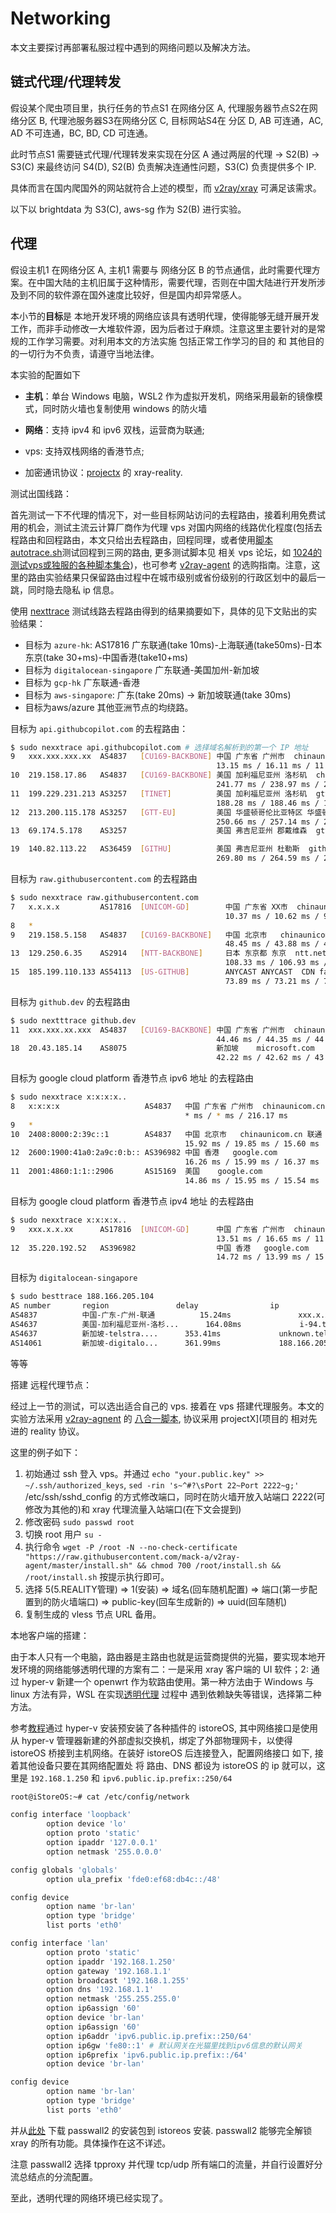 # Networking

本文主要探讨再部署私服过程中遇到的网络问题以及解决方法。

## 链式代理/代理转发

假设某个爬虫项目里，执行任务的节点S1 在网络分区 A, 代理服务器节点S2在网络分区 B, 代理池服务器S3在网络分区 C, 目标网站S4在 分区 D,  AB 可连通，AC, AD 不可连通，BC, BD, CD 可连通。

此时节点S1 需要链式代理/代理转发来实现在分区 A 通过两层的代理 -> S2(B) -> S3(C) 来最终访问 S4(D), S2(B) 负责解决连通性问题，S3(C) 负责提供多个 IP.

具体而言在国内爬国外的网站就符合上述的模型，而 [v2ray/xray](https://toutyrater.github.io/advanced/outboundproxy.html) 可满足该需求。

以下以 brightdata 为 S3(C), aws-sg 作为 S2(B) 进行实验。

## 代理

假设主机1 在网络分区 A, 主机1 需要与 网络分区 B 的节点通信，此时需要代理方案。在中国大陆的主机旧属于这种情形，需要代理，否则在中国大陆进行开发所涉及到不同的软件源在国外速度比较好，但是国内却异常感人。

本小节的**目标**是 本地开发环境的网络应该具有透明代理，使得能够无缝开展开发工作，而非手动修改一大堆软件源，因为后者过于麻烦。注意这里主要针对的是常规的工作学习需要。对利用本文的方法实施 包括正常工作学习的目的 和 其他目的 的一切行为不负责，请遵守当地法律。

本实验的配置如下

- **主机**：单台 Windows 电脑，WSL2 作为虚拟开发机，网络采用最新的镜像模式，同时防火墙也复制使用 windows 的防火墙

- **网络**：支持 ipv4 和 ipv6 双栈，运营商为联通;
- vps: 支持双栈网络的香港节点;
- 加密通讯协议：[projectx](https://xtls.github.io/) 的 xray-reality.

测试出国线路：

首先测试一下不代理的情况下，对一些目标网站访问的去程路由，接着利用免费试用的机会，测试主流云计算厂商作为代理 vps 对国内网络的线路优化程度(包括去程路由和回程路由，本文只给出去程路由，回程同理，或者使用[脚本 autotrace.sh](https://github.com/Chennhaoo/Shell_Bash?files=1)测试回程到三网的路由, 更多测试脚本见 相关 vps 论坛，如 [1024的测试vps或独服的各种脚本集合](https://1024.day/d/35))，也可参考 [v2ray-agent](https://www.v2ray-agent.com/categories/vps) 的选购指南。注意，这里的路由实验结果只保留路由过程中在城市级别或省份级别的行政区划中的最后一跳，同时隐去隐私 ip 信息。

使用 [nexttrace](https://github.com/nxtrace/NTrace-core) 测试线路去程路由得到的结果摘要如下，具体的见下文贴出的实验结果：

- 目标为 `azure-hk`: AS17816 广东联通(take 10ms)-上海联通(take50ms)-日本东京(take 30+ms)-中国香港(take10+ms)
- 目标为 `digitalocean-singapore` 广东联通-美国加州-新加坡
- 目标为 `gcp-hk` 广东联通-香港
- 目标为 `aws-singapore`: 广东(take 20ms) -> 新加坡联通(take 30ms) 
- 目标为aws/azure 其他亚洲节点的均绕路。

目标为 `api.githubcopilot.com` 的去程路由：

```bash
$ sudo nexxtrace api.githubcopilot.com # 选择域名解析到的第一个 IP 地址
9   xxx.xxx.xxx.xx  AS4837   [CU169-BACKBONE] 中国 广东省 广州市  chinaunicom.cn  联通
                                              13.15 ms / 16.11 ms / 11.51 ms
10  219.158.17.86   AS4837   [CU169-BACKBONE] 美国 加利福尼亚州 洛杉矶  chinaunicom.cn  联通
                                              241.77 ms / 238.97 ms / 237.96 ms
11  199.229.231.213 AS3257   [TINET]          美国 加利福尼亚州 洛杉矶  gtt.net
                                              188.28 ms / 188.46 ms / 188.33 ms
12  213.200.115.178 AS3257   [GTT-EU]         美国 华盛顿哥伦比亚特区 华盛顿  gtt.net
                                              250.66 ms / 257.14 ms / 266.17 ms
13  69.174.5.178    AS3257                    美国 弗吉尼亚州 郡戴维森  gtt.net

19  140.82.113.22   AS36459  [GITHU]          美国 弗吉尼亚州 杜勒斯  github.com
                                              269.80 ms / 264.59 ms / 257.50 ms
```

目标为 `raw.githubusercontent.com` 的去程路由

```bash	
$ sudo nexxtrace raw.githubusercontent.com
7   x.x.x.x         AS17816  [UNICOM-GD]        中国 广东省 XX市  chinaunicom.cn  联通
                                                10.37 ms / 10.62 ms / 9.90 ms
8   *
9   219.158.5.158   AS4837   [CU169-BACKBONE]   中国 北京市   chinaunicom.cn  联通
                                                48.45 ms / 43.88 ms / 47.31 ms
13  129.250.6.35    AS2914   [NTT-BACKBONE]     日本 东京都 东京  ntt.net
                                                108.33 ms / 106.93 ms / * ms
15  185.199.110.133 AS54113  [US-GITHUB]        ANYCAST ANYCAST  CDN fastly.com
                                                73.89 ms / 73.21 ms / 73.29 m
```

目标为 `github.dev` 的去程路由

```bash
$ sudo nextttrace github.dev
11  xxx.xxx.xx.xxx  AS4837   [CU169-BACKBONE] 中国 广东省 广州市  chinaunicom.cn  联通
                                              44.46 ms / 44.35 ms / 44.29 ms
18  20.43.185.14    AS8075                    新加坡    microsoft.com
                                              42.22 ms / 42.62 ms / 43.01 ms
```

目标为 google cloud platform 香港节点 ipv6 地址 的去程路由

```bash
$ sudo nexxtrace x:x:x:x..
8   x:x:x:x      			  AS4837   中国 广东省 广州市  chinaunicom.cn 联通
                                       * ms / * ms / 216.17 ms
9   *
10  2408:8000:2:39c::1        AS4837   中国 北京市   chinaunicom.cn 联通
                                       15.92 ms / 19.85 ms / 15.60 ms
12  2600:1900:41a0:2a9c:0:b:: AS396982 中国 香港   google.com
                                       16.26 ms / 15.99 ms / 16.37 ms
11  2001:4860:1:1::2906       AS15169  美国    google.com
                                       14.86 ms / 15.95 ms / 15.54 ms
```

目标为 google cloud platform 香港节点 ipv4 地址 的去程路由

```bash
$ sudo nexxtrace x:x:x:x..
9   xxx.x.x.xx      AS17816  [UNICOM-GD]      中国 广东省 广州市  chinaunicom.cn  联通
                                              13.51 ms / 16.65 ms / 11.90 ms
12  35.220.192.52   AS396982                  中国 香港   google.com
                                              14.72 ms / 13.99 ms / 15.33 ms
```

目标为 `digitalocean-singapore`

```bash
$ sudo besttrace 188.166.205.104
AS number       region               delay                ip                  
AS4837          中国-广东-广州-联通          15.24ms               xxx.x.x.x      
AS4637          美国-加利福尼亚州-洛杉...      164.08ms             i-94.tlot-core02... 
AS4637          新加坡-telstra....      353.41ms             unknown.telstrag...   
AS14061         新加坡-digitalo...      361.99ms             188.166.205.104   
```

等等



搭建 远程代理节点：

经过上一节的测试，可以选出适合自己的 vps. 接着在 vps 搭建代理服务。本文的实验方法采用 [v2ray-agnent](https://www.v2ray-agent.com/) 的 [八合一脚本](https://github.com/mack-a/v2ray-agent), 协议采用 projectX](项目的 相对先进的 reality 协议。

这里的例子如下：

1. 初始通过 ssh 登入 vps。并通过 `echo "your.public.key" >> ~/.ssh/authorized_keys`, `sed -rin 's~^#?\sPort 22~Port 2222~g;'`  /etc/ssh/sshd_config 的方式修改端口，同时在防火墙开放入站端口 2222(可修改为其他的)和 xray 代理流量入站端口(在下文会提到)
2. 修改密码 `sudo passwd root`
3. 切换 root 用户 `su -`
4. 执行命令 `wget -P /root -N --no-check-certificate "https://raw.githubusercontent.com/mack-a/v2ray-agent/master/install.sh" && chmod 700 /root/install.sh && /root/install.sh` 按提示执行即可。
5. 选择 5(5.REALITY管理) => 1(安装) => 域名(回车随机配置) => 端口(第一步配置到的防火墙端口) =>  public-key(回车生成新的) => uuid(回车随机)
6. 复制生成的 vless 节点 URL 备用。



本地客户端的搭建：

由于本人只有一个电脑，路由器是主路由也就是运营商提供的光猫，要实现本地开发环境的网络能够透明代理的方案有二：一是采用 xray 客户端的 UI 软件；2: 通过 hyper-v 新建一个 openwrt 作为软路由使用。第一种方法由于 Windows 与 linux 方法有异，WSL 在实现[透明代理](https://xtls.github.io/document/level-2/transparent_proxy/transparent_proxy.html) 过程中 遇到依赖缺失等错误，选择第二种方法。

参考[教程](https://www.77bx.com/212.html)通过 hyper-v 安装预安装了各种插件的 istoreOS, 其中网络接口是使用 从 hyper-v 管理器新建的外部虚拟交换机，绑定了外部物理网卡，以使得 istoreOS 桥接到主机网络。在装好 istoreOS 后连接登入，配置网络接口 如下, 接着其他设备只要在其网络配置处 将 路由、DNS 都设为 istoreOS 的 ip 就可以，这里是 `192.168.1.250` 和 `ipv6.public.ip.prefix::250/64`

```bash	
root@iStoreOS:~# cat /etc/config/network

config interface 'loopback'
        option device 'lo'
        option proto 'static'
        option ipaddr '127.0.0.1'
        option netmask '255.0.0.0'

config globals 'globals'
        option ula_prefix 'fde0:ef68:db4c::/48' 

config device
        option name 'br-lan'
        option type 'bridge'
        list ports 'eth0'

config interface 'lan'
        option proto 'static'
        option ipaddr '192.168.1.250'
        option gateway '192.168.1.1'
        option broadcast '192.168.1.255'
        option dns '192.168.1.1'
        option netmask '255.255.255.0'
        option ip6assign '60'
        option device 'br-lan'
        option ip6assign '60'
        option ip6addr 'ipv6.public.ip.prefix::250/64'
        option ip6gw 'fe80::1' # 默认网关在光猫里找到ipv6信息的默认网关
        option ip6prefix 'ipv6.public.ip.prefix::/64'
        option device 'br-lan'

config device
        option name 'br-lan'
        option type 'bridge'
        list ports 'eth0'
```



并从[此处](https://github.com/AUK9527/Are-u-ok) 下载 passwall2 的安装包到 istoreos 安装. passwall2 能够完全解锁 xray 的所有功能。具体操作在这不详述。

注意 passwall2 选择 tpproxy 并代理 tcp/udp 所有端口的流量，并自行设置好分流总结点的分流配置。

至此，透明代理的网络环境已经实现了。

